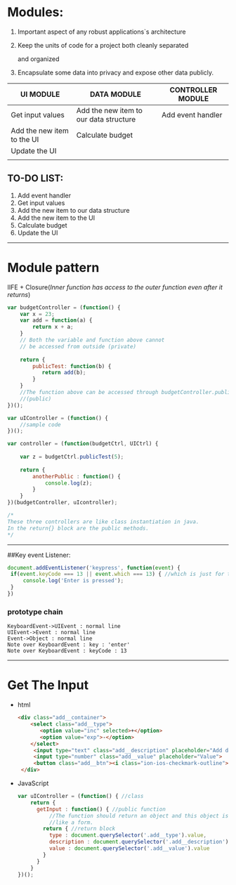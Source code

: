 # Modules:

1. Important aspect of any robust applications`s architecture

2. Keep the units of code for a project both cleanly separated 

   and organized

3. Encapsulate some data into privacy and expose other data publicly.



| UI MODULE                  | DATA MODULE                            | CONTROLLER MODULE |
| -------------------------- | -------------------------------------- | ----------------- |
| Get input values           | Add the new item to our data structure | Add event handler |
| Add the new item to the UI | Calculate budget                       |                   |
| Update the UI              |                                        |                   |
|                            |                                        |                   |

## TO-DO LIST:

1. Add event handler
2. Get input values
3. Add the new item to our data structure
4. Add the new item to the UI
5. Calculate budget
6. Update the UI

---------------------

# Module pattern

IIFE + Closure(*Inner function has access to the outer function even after it returns*)

```javascript
var budgetController = (function() {
    var x = 23;
    var add = function(a) {
        return x + a;
    }
    // Both the variable and function above cannot
    // be accessed from outside (private)
    
    return {
        publicTest: function(b) {
           return add(b);
        }
    }
    //The function above can be accessed through budgetController.publicTest(5);
    //(public)
})();

var uIController = (function() {
    //sample code
})();

var controller = (function(budgetCtrl, UICtrl) {
    
    var z = budgetCtrl.publicTest(5);
    
    return {
        anotherPublic : function() {
            console.log(z);
        }
    }
})(budgetController, uIcontroller);

/*
These three controllers are like class instantiation in java.
In the return{} block are the public methods.
*/
```

---------------------

##Key event Listener:

   ```javascript
document.addEventListener('keypress', function(event) {
    if(event.keyCode === 13 || event.which === 13) { //which is just for the old browsers
        console.log('Enter is pressed');
    }
  })
   ```

### prototype chain

```sequence
KeyboardEvent->UIEvent : normal line
UIEvent->Event : normal line
Event->Object : normal line
Note over KeyboardEvent : key : 'enter'
Note over KeyboardEvent : keyCode : 13
```



---------------------

# Get The Input

* html

  ```html
  <div class="add__container">
      <select class="add__type">
         <option value="inc" selected>+</option>
         <option value="exp">-</option>
      </select>
       <input type="text" class="add__description" placeholder="Add description">
       <input type="number" class="add__value" placeholder="Value">
       <button class="add__btn"><i class="ion-ios-checkmark-outline"></i></button>
   </div>
  ```

* JavaScript

  ```javascript
  var uIController = (function() { //class
      return {
        getInput : function() { //public function
            //The function should return an object and this object is just
            //like a form.
          return { //return block
            type : document.querySelector('.add__type').value,
            description : document.querySelector('.add__description').value,
            value : document.querySelector('.add__value').value
          }
        }
      }
  })();
  ```

  